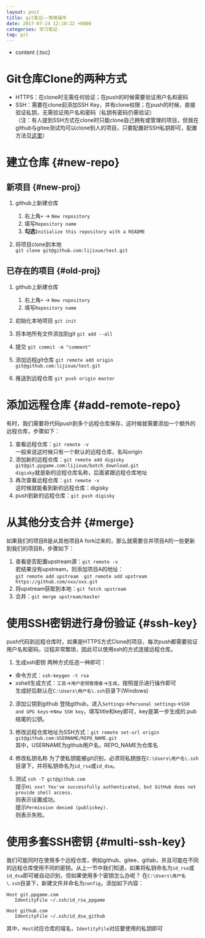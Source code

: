 ```yaml
---
layout: post
title: git笔记——常用操作
date: 2017-07-24 12:10:22 +0800
categories: 学习笔记
tag: git
---
```


* content
{:toc}

# Git仓库Clone的两种方式
* HTTPS：在clone时无需任何验证；在push的时候需要验证用户名和密码
* SSH：需要在clone前添加SSH Key，并有clone权限；在push的时候，直接验证私钥，无需验证用户名和密码（私钥有密码仍需验证）
<br>（注：有人提到SSH方式在clone时只能clone自己拥有或管理的项目，但我在github与gitee测试均可以clone别人的项目，只要配置好SSH私钥即可，配置方法见<a href="#ssh-key">这里</a>）


# 建立仓库 {#new-repo}
## 新项目 {#new-proj}
1. github上新建仓库
	1. 右上角`+` -> `New repository`
	2. 填写`Repository name`
	3. **勾选**`Initialize this repository with a README`

2. 将项目clone到本地<br>
`git clone git@github.com:lijixue/test.git`

## 已存在的项目 {#old-proj}
1. github上新建仓库
	1. 右上角`+` -> `New repository`
	2. 填写`Repository name`

2. 初始化本地项目
`git init`

3. 将本地所有文件添加到git
`git add --all`

4. 提交
`git commit -m "comment"`

5. 添加远程git仓库
`git remote add origin git@github.com:lijixue/test.git`

6. 推送到远程仓库
`git push origin master`

# 添加远程仓库 {#add-remote-repo}
有时，我们需要将代码push到多个远程仓库保存，这时候就需要添加一个额外的远程仓库，步骤如下：
1. 查看远程仓库：`git remote -v`
<br>一般来说这时候只有一个默认的远程仓库，名叫origin
2. 添加新的远程仓库：`git remote add digisky git@git.ppgame.com:lijixue/batch_download.git`
<br>`digisky`就是新的远程仓库名称，后面紧跟远程仓库地址
3. 再次查看远程仓库：`git remote -v`
<br>这时候就能看到新的远程仓库：digisky
4. push到新的远程仓库：`git push digisky`

# 从其他分支合并 {#merge}
如果我们的项目B是从其他项目A fork过来的，那么就需要合并项目A的一些更新到我们的项目B，步骤如下：
1. 查看是否配置upstream源：`git remote -v`
<br>若结果没有upstream，则添加项目A的地址：
<br>```git remote add upstream  git remote add upstream https://github.com/xxx/xxx.git```
2. 将upstream获取到本地：`git fetch upstream`
3. 合并：`git merge upstream/master`

# 使用SSH密钥进行身份验证 {#ssh-key}
push代码到远程仓库时，如果是HTTPS方式Clone的项目，每次push都需要验证用户名和密码，过程非常繁琐，因此可以使用ssh的方式连接远程仓库。
1. 生成ssh密钥
两种方式任选一种即可：
* 命令方式：`ssh-keygen -t rsa`
* xshell生成方式：`工具`->`用户密钥管理者`->`生成`，按照提示进行操作即可<br>
生成好后默认在`C:\Users\用户名\.ssh`目录下(Windows)

2. 添加公钥到github
登陆github，进入`Settings`->`Personal settings`->`SSH and GPG keys`->`New SSH key`，填写title和key即可，key是第一步生成的.pub结尾的公钥。

3. 修改远程仓库地址为SSH方式：`git remote set-url origin git@github.com:USERNAME/REPO_NAME.git`
<br>其中，USERNAME为github用户名，REPO_NAME为仓库名

4. 修改私钥名称
为了使私钥能被git识别，必须将私钥放在`C:\Users\用户名\.ssh`目录下，并将私钥命名为`id_rsa`或`id_dsa`。

5. 测试
`ssh -T git@github.com`<br>
提示`Hi xxx! You've successfully authenticated, but GitHub does not provide shell access.`<br>
则表示设置成功。<br>
提示`Permission denied (publickey).`<br>
则表示失败。

# 使用多套SSH密钥 {#multi-ssh-key}
我们可能同时在使用多个远程仓库，例如github、gitee、gitlab，并且可能在不同的远程仓库使用不同的密钥。从上一节中我们知道，如果将私钥命名为`id_rsa`或`id_dsa`即可被自动识别，但如果使用多个密钥怎么办呢？
在`C:\Users\用户名\.ssh`目录下，新建文件并命名为`config`，添加如下内容：

```
Host git.ppgame.com  
   IdentityFile ~/.ssh/id_rsa_ppgame

Host github.com
   IdentityFile ~/.ssh/id_dsa_github
```
其中，`Host`对应仓库的域名，`IdentityFile`对应要使用的私钥即可
